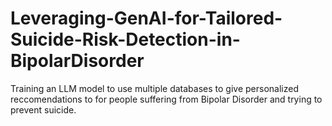 # Leveraging-GenAI-for-Tailored-Suicide-Risk-Detection-in-BipolarDisorder
Training an LLM model to use multiple databases to give personalized reccomendations to for people suffering from Bipolar Disorder and trying to prevent suicide.
